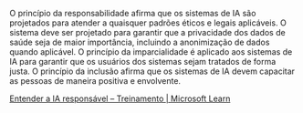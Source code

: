O princípio da responsabilidade afirma que os sistemas de IA são projetados para atender a quaisquer padrões éticos e legais aplicáveis. O sistema deve ser projetado para garantir que a privacidade dos dados de saúde seja de maior importância, incluindo a anonimização de dados quando aplicável. O princípio da imparcialidade é aplicado aos sistemas de IA para garantir que os usuários dos sistemas sejam tratados de forma justa. O princípio da inclusão afirma que os sistemas de IA devem capacitar as pessoas de maneira positiva e envolvente.

[Entender a IA responsável – Treinamento | Microsoft Learn](https://learn.microsoft.com/training/modules/get-started-ai-fundamentals/8-understand-responsible-ai)